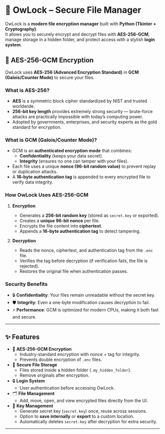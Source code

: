 # 🔐 OwLock – Secure File Manager

OwLock is a **modern file encryption manager** built with **Python (Tkinter + Cryptography)**.  
It allows you to securely encrypt and decrypt files with **AES-256-GCM**, manage storage in a hidden folder, and protect access with a stylish **login system**.


## 🔐 AES-256-GCM Encryption

OwLock uses **AES-256 (Advanced Encryption Standard)** in **GCM (Galois/Counter Mode)** to secure your files.

### What is AES-256?
- **AES** is a symmetric block cipher standardized by NIST and trusted worldwide.
- **256-bit key length** provides extremely strong security — brute-force attacks are practically impossible with today’s computing power.
- Adopted by governments, enterprises, and security experts as the gold standard for encryption.

### What is GCM (Galois/Counter Mode)?
- GCM is an **authenticated encryption mode** that combines:
  - **Confidentiality** (keeps your data secret).
  - **Integrity** (ensures no one can tamper with your files).
- Each file uses a unique **nonce (96-bit random value)** to prevent replay or duplication attacks.
- A **16-byte authentication tag** is appended to every encrypted file to verify data integrity.

### How OwLock Uses AES-256-GCM
1. **Encryption**
   - Generates a **256-bit random key** (stored as `secret.key` or exported).
   - Creates a **unique 96-bit nonce** per file.
   - Encrypts the file content into **ciphertext**.
   - Appends a **16-byte authentication tag** to detect tampering.

2. **Decryption**
   - Reads the nonce, ciphertext, and authentication tag from the `.enc` file.
   - Verifies the tag before decryption (if verification fails, the file is rejected).
   - Restores the original file when authentication passes.

### Security Benefits
- 🔒 **Confidentiality**: Your files remain unreadable without the secret key.  
- 🛡 **Integrity**: Even a one-byte modification causes decryption to fail.  
- ⚡ **Performance**: GCM is optimized for modern CPUs, making it both fast and secure.  

---

## ✨ Features

- 🔑 **AES-256-GCM Encryption**
  - Industry-standard encryption with nonce + tag for integrity.
  - Prevents double encryption of `.enc` files.
- 📂 **Secure File Storage**
  - Files stored inside a hidden folder (`.my_hidden_folder`).
  - Remove originals after encryption.
- 🔒 **Login System**
  - User authentication before accessing OwLock.
- 🗂 **File Management**
  - Add, move, open, and view encrypted files directly from the UI.
- 🔐 **Key Management**
  - Generate secret key (`secret.key`) once, reuse across sessions.
  - Option to **save internally** or **export** to a custom location.
  - Automatically deletes `secret.key` after decryption for extra security.

---

